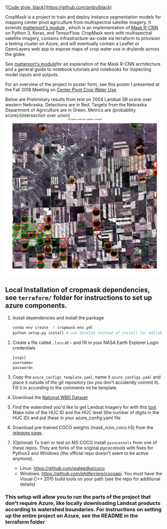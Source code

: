 \![[Code style: black](https://img.shields.io/badge/code%20style-black-000000.svg)](https://github.com/ambv/black)

CropMask is a project to train and deploy instance segmentation models for mapping center pivot agriculture from multispectral satellite imagery. It extends [matterport's module](https://github.com/matterport/Mask_RCNN) , which is an implementation of [Mask R-CNN](https://arxiv.org/abs/1703.06870) on Python 3, Keras, and TensorFlow. CropMask work with multispectral satellite imagery, contains infrastructure-as-code via terraform to provision a testing cluster on Azure, and will eventually contain a Leaflet or OpenLayers web app to expose maps of crop water use in drylands across the globe. 

See [matterport's module](https://github.com/matterport/Mask_RCNN)for an explanation of the Mask R-CNN architecture and a general guide to notebook tutorials and notebooks for inspecting model inputs and outputs.

For an overview of the project in poster form, see this poster I presented at the Fall 2018 Meeting on [Center Pivot Crop Water Use](assets/cropmask_agu2018.pdf). 

Below are Preliminary results from test on 2004 Landsat SR scene over western Nebraska. Detections are in Red, Targets from the Nebraska Department of Agriculture are in Green. Metrics are (probability score)/(intersection over union)
![Center Pivot Detections](assets/cp_detection.png)

## Local Installation of cropmask dependencies, see `terraform/` folder for instructions to set up azure components.
1. Install dependencies and install the package
   ```bash
   conda env create -f cropmask-env.yml
   python setup.py install # use develop instead of install for editable mode
   ```
2. Create a file called `.lsru` at `~` and fill in your NASA Earth Explorer Login credentials
   ```
   [usgs]
   username=
   password=
   ```
3. Copy the `azure_configs_template.yaml`, name it `azure_configs.yaml` and place it outside of the git repository (so you don't accidently commit it). Fill it in according to the comments int he template.
4. Download the [National WBD Dataset](http://prd-tnm.s3-website-us-west-2.amazonaws.com/?prefix=StagedProducts/Hydrography/WBD/National/GDB/)
5. Find the watershed you'd like to get Landsat imagery for with this [tool](https://water.usgs.gov/wsc/map_index.html). Make note of the HUC ID and the HUC level (the number of digits in the HUC ID) and put these in your azure_config.yaml file
5. Download pre-trained COCO weights (mask_rcnn_coco.h5) from the [releases page](https://github.com/matterport/Mask_RCNN/releases).
6. (Optional) To train or test on MS COCO install `pycocotools` from one of these repos. They are forks of the original pycocotools with fixes for Python3 and Windows (the official repo doesn't seem to be active anymore).

    * Linux: https://github.com/waleedka/coco
    * Windows: https://github.com/philferriere/cocoapi.
    You must have the Visual C++ 2015 build tools on your path (see the repo for additional details)

### This setup will allow you to run the parts of the project that don't require Azure, like locally downloading Landsat products according to watershed boundaries. For instructions on setting up the entire project on Azure, see the README in the terraform folder

